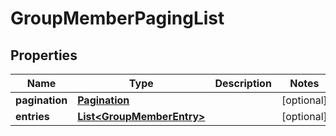 
# GroupMemberPagingList

## Properties
Name | Type | Description | Notes
------------ | ------------- | ------------- | -------------
**pagination** | [**Pagination**](Pagination.md) |  |  [optional]
**entries** | [**List&lt;GroupMemberEntry&gt;**](GroupMemberEntry.md) |  |  [optional]



